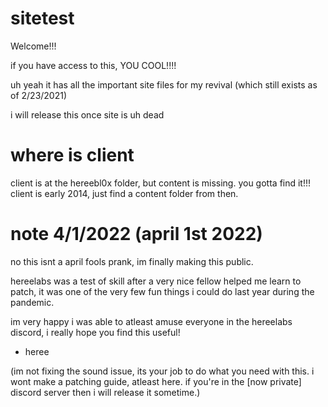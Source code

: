 # sitetest
Welcome!!! 

if you have access to this, YOU COOL!!!!

uh yeah it has all the important site files for my revival (which still exists as of 2/23/2021)

i will release this once site is uh dead
# where is client
client is at the hereebl0x folder, but content is missing. you gotta find it!!! client is early 2014, just find a content folder from then.
# note 4/1/2022 (april 1st 2022)
no this isnt a april fools prank, im finally making this public.

hereelabs was a test of skill after a very nice fellow helped me learn to patch,
it was one of the very few fun things i could do last year during the pandemic.

im very happy i was able to atleast amuse everyone in the hereelabs discord,
i really hope you find this useful!

- heree

(im not fixing the sound issue, its your job to do what you need with this. i wont make a patching guide, atleast here. if you're in the [now private] discord server then i will release it sometime.)
